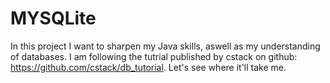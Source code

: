 # MYSQLite

In this project I want to sharpen my Java skills, aswell as my understanding of databases.
I am following the tutrial published by cstack on github: https://github.com/cstack/db_tutorial.
Let's see where it'll take me.
